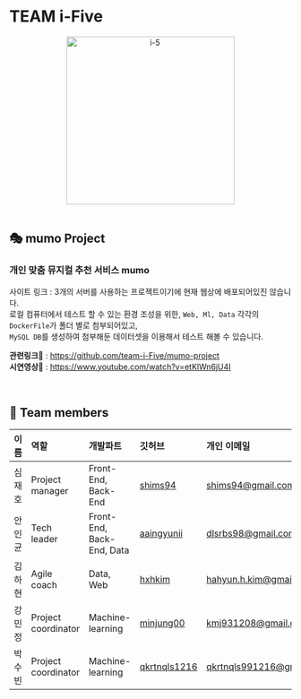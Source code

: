 # TEAM i-Five 

<div align="center">
  <img src="https://github.com/team-i-Five/team-i-Five/assets/31847834/c018dd49-7e8d-4156-9274-d2043fa1694b" alt="i-5" width="300" height="300">
</div>

</br>

## 🎭 mumo Project

### 개인 맞춤 뮤지컬 추천 서비스 mumo
사이트 링크 : 3개의 서버를 사용하는 프로젝트이기에 현재 웹상에 배포되어있진 않습니다.\
로컬 컴퓨터에서 테스트 할 수 있는 환경 조성을 위한, `Web, Ml, Data` 각각의 `DockerFile`가 폴더 별로 첨부되어있고,\
`MySQL DB`를 생성하여 첨부해둔 데이터셋을 이용해서 테스트 해볼 수 있습니다.

**관련링크**🔗 : https://github.com/team-i-Five/mumo-project \
**시연영상**🔗 : https://www.youtube.com/watch?v=etKlWn6jU4I

</br>

## 👐 Team members 

|이름|역할|개발파트|깃허브|개인 이메일|
|---|:---|:---|:---|:---|
|심재호|Project manager|Front-End, Back-End|[shims94](https://github.com/shims94)|shims94@gmail.com|
|안인균|Tech leader|Front-End, Back-End, Data|[aaingyunii](https://github.com/aaingyunii)|dlsrbs98@gmail.com|
|김하현|Agile coach|Data, Web|[hxhkim](https://github.com/hxhkim)|hahyun.h.kim@gmail.com|
|강민정|Project coordinator|Machine-learning|[minjung00](https://github.com/minjung00)|kmj931208@gmail.com|
|박수빈|Project coordinator|Machine-learning|[qkrtnqls1216](https://github.com/qkrtnqls1216)|qkrtnqls991216@gmail.com|
